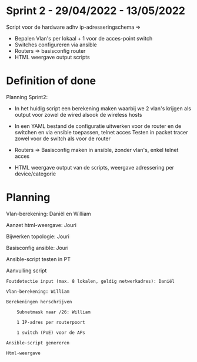 # Sprint 2 - 29/04/2022 - 13/05/2022

Script voor de hardware adhv ip-adresseringschema =>

-	Bepalen Vlan's per lokaal  + 1 voor de acces-point switch
-	Switches configureren via ansible
-	Routers => basisconfig router
-	HTML weergave output scripts

# Definition of done

Planning Sprint2:

-	In het huidig script een berekening maken waarbij we 2 vlan's krijgen als output
	voor zowel de wired alsook de wireless hosts


-	In een YAML bestand de configuratie uitwerken voor de router en de switchen
	en via ensible toepassen, telnet acces
	Testen in packet tracer zowel voor de switch als voor de router
	
	
-	Routers => Basisconfig maken in ansible, zonder vlan's, enkel telnet acces


-	HTML weergave output van de scripts, weergave adressering per device/categorie

# Planning

Vlan-berekening: Daniël en William

Aanzet html-weergave: Jouri

Bijwerken topologie: Jouri

Basisconfig ansible: Jouri

Ansible-script testen in PT

Aanvulling script

	Foutdetectie input (max. 8 lokalen, geldig netwerkadres): Daniël
	
	Vlan-berekening: William
	
	Berekeningen herschrijven
	
		Subnetmask naar /26: William
		
		1 IP-adres per routerpoort
	
		1 switch (PoE) voor de APs
	
	Ansible-script genereren
	
	Html-weergave
	



